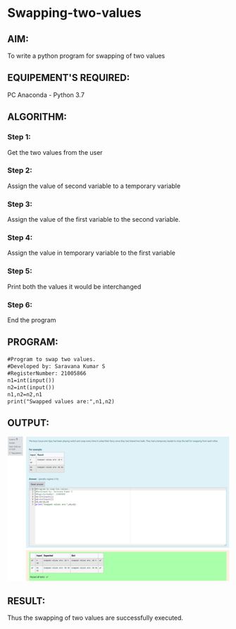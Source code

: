 # Swapping-two-values
## AIM:
To write a python program for swapping of two values
## EQUIPEMENT'S REQUIRED: 
PC
Anaconda - Python 3.7
## ALGORITHM: 
### Step 1:
Get the two values from the user
### Step 2: 
Assign the value of second variable to a temporary variable 
### Step 3: 
Assign the value of the first variable to the second variable.
### Step 4:  
Assign the value in temporary variable to the first variable
### Step 5: 
Print both the values it would be interchanged
### Step 6: 
End the program
## PROGRAM:
```
#Program to swap two values.
#Developed by: Saravana Kumar S 
#RegisterNumber: 21005866
n1=int(input())
n2=int(input())
n1,n2=n2,n1
print("Swapped values are:",n1,n2)
```

## OUTPUT:
![GitHub](./images/output.png)

## RESULT:
Thus the swapping of two values are successfully executed.



